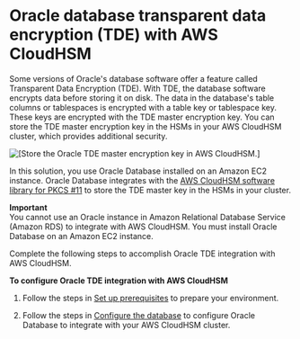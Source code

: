 # Oracle database transparent data encryption \(TDE\) with AWS CloudHSM<a name="oracle-tde"></a>

Some versions of Oracle's database software offer a feature called Transparent Data Encryption \(TDE\)\. With TDE, the database software encrypts data before storing it on disk\. The data in the database's table columns or tablespaces is encrypted with a table key or tablespace key\. These keys are encrypted with the TDE master encryption key\. You can store the TDE master encryption key in the HSMs in your AWS CloudHSM cluster, which provides additional security\.

![\[Store the Oracle TDE master encryption key in AWS CloudHSM.\]](http://docs.aws.amazon.com/cloudhsm/latest/userguide/images/tde-master-key-in-hsm.png)

In this solution, you use Oracle Database installed on an Amazon EC2 instance\. Oracle Database integrates with the [AWS CloudHSM software library for PKCS \#11](pkcs11-library.md) to store the TDE master key in the HSMs in your cluster\.

**Important**  
You cannot use an Oracle instance in Amazon Relational Database Service \(Amazon RDS\) to integrate with AWS CloudHSM\. You must install Oracle Database on an Amazon EC2 instance\.

Complete the following steps to accomplish Oracle TDE integration with AWS CloudHSM\.

**To configure Oracle TDE integration with AWS CloudHSM**

1. Follow the steps in [Set up prerequisites](oracle-tde-prerequisites.md) to prepare your environment\.

1. Follow the steps in [Configure the database](oracle-tde-configure-database-and-generate-master-key.md) to configure Oracle Database to integrate with your AWS CloudHSM cluster\.